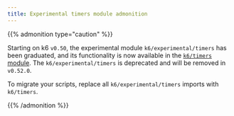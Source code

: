 ```yaml
---
title: Experimental timers module admonition
---
```


{{% admonition type="caution" %}}

Starting on k6 `v0.50`, the experimental module `k6/experimental/timers` has been graduated, and its functionality is now available in the [`k6/timers` module](https://grafana.com/docs/k6/<K6_VERSION>/javascript-api/k6-timers/). The `k6/experimental/timers` is deprecated and will be removed in `v0.52.0`.

To migrate your scripts, replace all `k6/experimental/timers` imports with `k6/timers`.

{{% /admonition %}}
